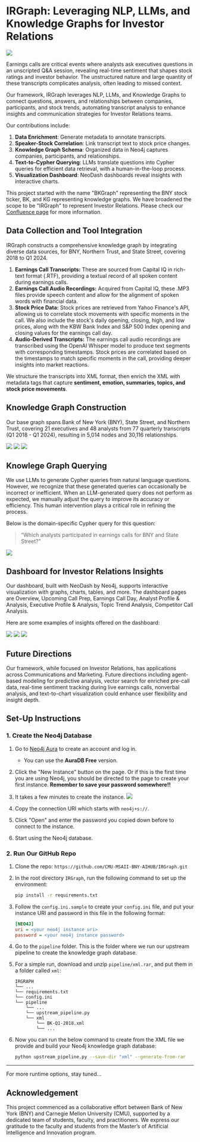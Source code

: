 # IRGraph: Leveraging NLP, LLMs, and Knowledge Graphs for Investor Relations
![](images/IRGraph_pipeline.jpg)

Earnings calls are critical events where analysts ask executives questions in an unscripted Q&A session, revealing real-time sentiment that shapes stock ratings and investor behavior. The unstructured nature and large quantity of these transcripts complicates analysis, often leading to missed context. 

Our framework, IRGraph leverages NLP, LLMs, and Knowledge Graphs to connect questions, answers, and relationships between companies, participants, and stock trends, automating transcript analysis to enhance insights and communication strategies for Investor Relations teams.

Our contributions include:
1. **Data Enrichment**: Generate metadata to annotate transcripts.
2. **Speaker-Stock Correlation**: Link transcript text to stock price changes.
3. **Knowledge Graph Schema**: Organized data in Neo4j captures companies, participants, and relationships.
4. **Text-to-Cypher Querying**: LLMs translate questions into Cypher queries for efficient data retrieval, with a human-in-the-loop process.
5. **Visualization Dashboard**: NeoDash dashboards reveal insights with interactive charts.

This project started with the name "BKGraph" representing the BNY stock ticker, BK, and KG representing knowledge graphs. We have broadened the scope to be "IRGraph" to represent Investor Relations. Please check our [Confluence page](https://nyu-tmi-capstone.atlassian.net/wiki/spaces/SD/overview) for more information.

## Data Collection and Tool Integration

IRGraph constructs a comprehensive knowledge graph by integrating diverse data sources, for BNY, Northern Trust, and State Street, covering 2018 to Q1 2024.

1. **Earnings Call Transcripts:** These are sourced from Capital IQ in rich-text format (.RTF), providing a textual record of all spoken content during earnings calls.
2. **Earnings Call Audio Recordings:** Acquired from Capital IQ, these .MP3 files provide speech content and allow for the alignment of spoken words with financial data.
3. **Stock Price Data:** Stock prices are retrieved from Yahoo Finance's API, allowing us to correlate stock movements with specific moments in the call. We also include the stock's daily opening, closing, high, and low prices, along with the KBW Bank Index and S&P 500 Index opening and closing values for the earnings call day.
4. **Audio-Derived Transcripts:** The earnings call audio recordings are transcribed using the OpenAI Whisper model to produce text segments with corresponding timestamps. Stock prices are correlated based on the timestamps to match specific moments in the call, providing deeper insights into market reactions.

We structure the transcripts into XML format, then enrich the XML with metadata tags that capture **sentiment, emotion, summaries, topics, and stock price movements**. 

## Knowledge Graph Construction
Our base graph spans Bank of New York (BNY), State Street, and Northern Trust, covering 21 executives and 48 analysts from 77 quarterly transcripts (Q1 2018 - Q1 2024), resulting in 5,014 nodes and 30,116 relationships.

![](images/KG_schema.png)
![](images/KG_entities.png)
![](images/KG_relationships.png)

## Knowlege Graph Querying
We use LLMs to generate Cypher queries from natural language questions. However, we recognize that these generated queries can occasionally be incorrect or inefficient. When an LLM-generated query does not perform as
expected, we manually adjust the query to improve its accuracy or efficiency. This human intervention plays a critical role in refining the process. 

Below is the domain-specific Cypher query for this question: 
> “Which analysts participated in earnings calls for BNY and State Street?”

![](images/cypher_example.png)

## Dashboard for Investor Relations Insights
Our dashboard, built with NeoDash by Neo4j, supports interactive visualization with graphs, charts, tables, and more. The dashboard pages are Overview, Upcoming Call Prep, Earnings Call Day, Analyst Profile & Analysis, Executive Profile & Analysis, Topic Trend Analysis, Competitor Call Analysis.

Here are some examples of insights offered on the dashboard:

![](images/IRGraph_home.png)
![](images/analyst_interaction.png)
![](images/sentiment_trend.png)

## Future Directions
Our framework, while focused on Investor Relations, has applications across Communications and Marketing. Future directions including agent-based modeling for predictive analysis, vector search for enriched pre-call data, real-time sentiment tracking during live earnings calls, nonverbal analysis, and text-to-chart visualization could enhance user flexibility and insight depth.

## Set-Up Instructions
### 1. Create the Neo4j Database

1. Go to [Neo4j Aura](https://neo4j.com/aura/) to create an account and log in.
   - You can use the **AuraDB Free** version.
2. Click the "New Instance" button on the page. Or if this is the first time you are using Neo4j, you should be directed to the page to create your first instance. **Remember to save your password somewhere!!**
3. It takes a few minutes to create the instance.
![](images/auradb_connection.png)

4. Copy the connection URI which starts with `neo4j+s://`.
5. Click "Open" and enter the password you copied down before to connect to the instance.
6. Start using the Neo4j database.

### 2. Run Our GitHub Repo

1. Clone the repo: `https://github.com/CMU-MSAII-BNY-AIHUB/IRGraph.git`

2. In the root directory `IRGraph`, run the following command to set up the environment:

   ```bash
   pip install -r requirements.txt
   ```

3. Follow the `config.ini.sample` to create your `config.ini` file, and put your instance URI and password in this file in the following format:

   ```ini
   [NEO4J]
   uri = <your neo4j instance uri>
   password = <your neo4j instance password>
   ```

4. Go to the `pipeline` folder. This is the folder where we run our upstream pipeline to create the knowledge graph database.

5. For a simple run, download and unzip `pipeline/xml.rar`, and put them in a folder called `xml`:

   ```
   IRGRAPH
   └── ...
   └── requirements.txt
   └── config.ini
   └── pipeline
       └── ...
       └── upstream_pipeline.py
       └── xml
           └── BK-Q1-2018.xml
           └── ...
   ```

5. Now you can run the below command to create from the XML file we provide and build your Neo4j knowledge graph database:

   ```bash
   python upstream_pipeline.py --save-dir "xml" --generate-from-rar
   ```

---
For more runtime options, stay tuned…


## Acknowledgement
This project commenced as a collaborative effort between Bank of New York (BNY) and Carnegie Mellon University (CMU), supported by a dedicated team of students, faculty, and practitioners. We express our gratitude to the faculty and students from the Master’s of Artificial Intelligence and Innovation program.
